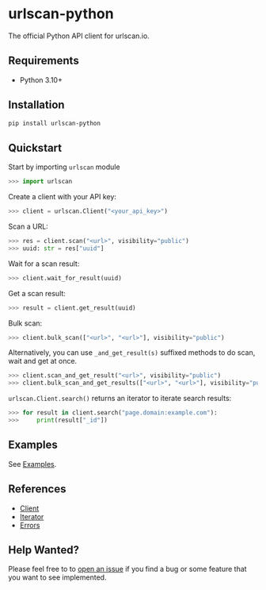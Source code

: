 # urlscan-python

The official Python API client for urlscan.io.

## Requirements

- Python 3.10+

## Installation

```bash
pip install urlscan-python
```

## Quickstart

Start by importing `urlscan` module

```py
>>> import urlscan
```

Create a client with your API key:

```py
>>> client = urlscan.Client("<your_api_key>")
```

Scan a URL:

```py
>>> res = client.scan("<url>", visibility="public")
>>> uuid: str = res["uuid"]
```

Wait for a scan result:

```py
>>> client.wait_for_result(uuid)
```

Get a scan result:

```py
>>> result = client.get_result(uuid)
```

Bulk scan:

```py
>>> client.bulk_scan(["<url>", "<url>"], visibility="public")
```

Alternatively, you can use `_and_get_result(s)` suffixed methods to do scan, wait and get at once.

```py
>>> client.scan_and_get_result("<url>", visibility="public")
>>> client.bulk_scan_and_get_results(["<url>", "<url>"], visibility="public")
```

`urlscan.Client.search()` returns an iterator to iterate search results:

```py
>>> for result in client.search("page.domain:example.com"):
>>>     print(result["_id"])
```

## Examples

See [Examples](https://github.com/urlscan/urlscan-python/tree/main/examples/).

## References

- [Client](https://urlscan.github.io/urlscan-python/references/client/)
- [Iterator](https://urlscan.github.io/urlscan-python/references/iterator/)
- [Errors](https://urlscan.github.io/urlscan-python/references/errors/)

## Help Wanted?

Please feel free to to [open an issue](https://github.com/urlscan/urlscan-python/issues/new) if you find a bug or some feature that you want to see implemented.
